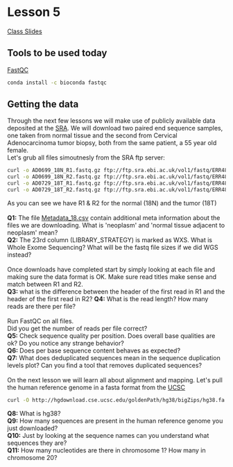 # Lesson 5
[Class Slides](https://drive.google.com/file/d/1JHInVa9kPUVB7brQNZWsWy3wLeJjkW3W/view?usp=sharing)

## Tools to be used today
[FastQC](https://www.bioinformatics.babraham.ac.uk/projects/fastqc/)
```bash
conda install -c bioconda fastqc
```

## Getting the data
Through the next few lessons we will make use of publicly available data deposited at the [SRA](https://www.ncbi.nlm.nih.gov/sra/?term=ERS5326207). We will download two paired end sequence samples, one taken from normal tissue and the second from Cervical Adenocarcinoma tumor biopsy, both from the same patient, a 55 year old female. </br>
Let's grub all files simoutnesly from the SRA ftp server:
```bash
curl -o AD0699_18N_R1.fastq.gz ftp://ftp.sra.ebi.ac.uk/vol1/fastq/ERR483/007/ERR4833597/ERR4833597_1.fastq.gz &
curl -o AD0699_18N_R2.fastq.gz ftp://ftp.sra.ebi.ac.uk/vol1/fastq/ERR483/007/ERR4833597/ERR4833597_2.fastq.gz &
curl -o AD0729_18T_R1.fastq.gz ftp://ftp.sra.ebi.ac.uk/vol1/fastq/ERR483/001/ERR4833621/ERR4833621_1.fastq.gz &
curl -o AD0729_18T_R2.fastq.gz ftp://ftp.sra.ebi.ac.uk/vol1/fastq/ERR483/001/ERR4833621/ERR4833621_2.fastq.gz &
```
As you can see we have R1 & R2 for the normal (18N) and the tumor (18T) </br></br>
**Q1:** The file [Metadata_18.csv](Metadata_18.csv) contain additional meta information about the files we are downloading. What is 'neoplasm' and 'normal tissue adjacent to neoplasm' mean? </br>
**Q2:** The 23rd column (LIBRARY_STRATEGY) is marked as WXS. What is Whole Exome Sequencing? What will be the fastq file sizes if we did WGS instead?</br></br>
Once downloads have completed start by simply looking at each file and making sure the data format is OK. Make sure read titles make sense and match between R1 and R2.</br>
**Q3:** what is the difference between the header of the first read in R1 and the header of the first read in R2?
**Q4:** What is the read length? How many reads are there per file?</br></br>
Run FastQC on all files.</br>
Did you get the number of reads per file correct?</br>
**Q5:** Check sequence quality per position. Does overall base qualities are ok? Do you notice any strange behavior?</br>
**Q6:** Does per base sequence content behaves as expected?</br>
**Q7:** What does deduplicated sequences mean in the sequence duplication levels plot? Can you find a tool that removes duplicated sequences?</br></br>
On the next lesson we will learn all about alignment and mapping. Let's pull the human reference genome in a fasta format from the [UCSC](http://hgdownload.soe.ucsc.edu/downloads.html#human)
```bash
curl -O http://hgdownload.cse.ucsc.edu/goldenPath/hg38/bigZips/hg38.fa.gz
```
**Q8:** What is hg38?</br>
**Q9:** How many sequences are present in the human reference genome you just downloaded?</br>
**Q10:** Just by looking at the sequence names can you understand what sequences they are?</br>
**Q11:** How many nucleotides are there in chromosome 1? How many in chromosome 20?